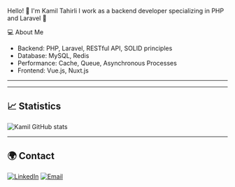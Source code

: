 
Hello! 👋 I'm Kamil Tahirli
I work as a backend developer specializing in PHP and Laravel 🚀

💻 About Me
- Backend: PHP, Laravel, RESTful API, SOLID principles
- Database: MySQL, Redis
- Performance: Cache, Queue, Asynchronous Processes
- Frontend: Vue.js, Nuxt.js

---

---

## 📈 Statistics

![Kamil GitHub stats](https://github-readme-stats.vercel.app/api?username=KamilTahirli&show_icons=true&theme=radical)

---

## 🌍 Contact

[![LinkedIn](https://img.shields.io/badge/LinkedIn-KamilTahirli-blue?style=for-the-badge&logo=linkedin&logoColor=white)](www.linkedin.com/in/kamiltahirli)
[![Email](https://img.shields.io/badge/tahirli587@gmail.com-D14836?style=for-the-badge&logo=gmail&logoColor=white)](mailto:tahirli587@gmail.com)
